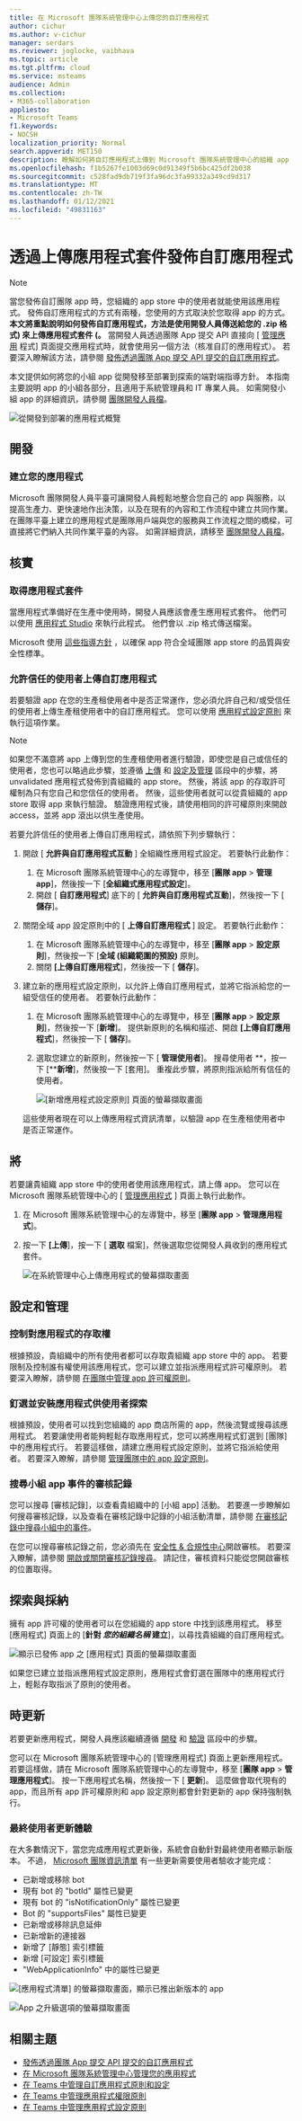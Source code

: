 ```yaml
---
title: 在 Microsoft 團隊系統管理中心上傳您的自訂應用程式
author: cichur
ms.author: v-cichur
manager: serdars
ms.reviewer: joglocke, vaibhava
ms.topic: article
ms.tgt.pltfrm: cloud
ms.service: msteams
audience: Admin
ms.collection:
- M365-collaboration
appliesto:
- Microsoft Teams
f1.keywords:
- NOCSH
localization_priority: Normal
search.appverid: MET150
description: 瞭解如何將自訂應用程式上傳到 Microsoft 團隊系統管理中心的組織 app 存放區。
ms.openlocfilehash: f1b5267fe1003d69c0d91349f5b6bc425df2b038
ms.sourcegitcommit: c528fad9db719f3fa96dc3fa99332a349cd9d317
ms.translationtype: MT
ms.contentlocale: zh-TW
ms.lasthandoff: 01/12/2021
ms.locfileid: "49831163"
---
```

# <a name="publish-a-custom-app-by-uploading-an-app-package"></a>透過上傳應用程式套件發佈自訂應用程式

> [!NOTE]
> 當您發佈自訂團隊 app 時，您組織的 app store 中的使用者就能使用該應用程式。 發佈自訂應用程式的方式有兩種，您使用的方式取決於您取得 app 的方式。 **本文將重點說明如何發佈自訂應用程式，方法是使用開發人員傳送給您的 .zip 格式) 來上傳應用程式套件 (。** 當開發人員透過團隊 App 提交 API 直接向 [ <a href="https://docs.microsoft.com/microsoftteams/manage-apps" target="_blank">管理應用</a> 程式] 頁面提交應用程式時，就會使用另一個方法（核准自訂的應用程式）。 若要深入瞭解該方法，請參閱 <a href="https://docs.microsoft.com/microsoftteams/submit-approve-custom-apps" target="_blank">發佈透過團隊 App 提交 API 提交的自訂應用程式</a>。

本文提供如何將您的小組 app 從開發移至部署到探索的端對端指導方針。 本指南主要說明 app 的小組各部分，且適用于系統管理員和 IT 專業人員。 如需開發小組 app 的詳細資訊，請參閱 <a href="https://docs.microsoft.com/microsoftteams/platform" target="_blank">團隊開發人員檔</a>。

![從開發到部署的應用程式概覽](media/upload-custom-apps.png)

## <a name="develop"></a>開發

### <a name="create-your-app"></a>建立您的應用程式

Microsoft 團隊開發人員平臺可讓開發人員輕鬆地整合您自己的 app 與服務，以提高生產力、更快速地作出決策，以及在現有的內容和工作流程中建立共同作業。 在團隊平臺上建立的應用程式是團隊用戶端與您的服務與工作流程之間的橋樑，可直接將它們納入共同作業平臺的內容。 如需詳細資訊，請移至 <a href="https://docs.microsoft.com/microsoftteams/platform" target="_blank">團隊開發人員檔</a>。

## <a name="validate"></a>核實

### <a name="get-the-app-package"></a>取得應用程式套件

當應用程式準備好在生產中使用時，開發人員應該會產生應用程式套件。 他們可以使用 <a href="https://docs.microsoft.com/microsoftteams/platform/get-started/get-started-app-studio" target="_blank">應用程式 Studio</a> 來執行此程式。 他們會以 .zip 格式傳送檔案。

Microsoft 使用 <a href="https://docs.microsoft.com/microsoftteams/platform/publishing/office-store-approval" target="_blank">這些指導方針</a> ，以確保 app 符合全域團隊 app store 的品質與安全性標準。

### <a name="allow-trusted-users-to-upload-custom-apps"></a>允許信任的使用者上傳自訂應用程式

若要驗證 app 在您的生產租使用者中是否正常運作，您必須允許自己和/或受信任的使用者上傳生產租使用者中的自訂應用程式。 您可以使用 <a href="https://docs.microsoft.com/microsoftteams/teams-app-setup-policies" target="_blank">應用程式設定原則</a> 來執行這項作業。

> [!NOTE]
> 如果您不滿意將 app 上傳到您的生產租使用者進行驗證，即使您是自己或信任的使用者，您也可以略過此步驟，並遵循 [上傳](#upload) 和 [設定及管理](#set-up-and-manage) 區段中的步驟，將 unvalidated 應用程式發佈到貴組織的 app store。 然後，將該 app 的存取許可權制為只有您自己和您信任的使用者。 然後，這些使用者就可以從貴組織的 app store 取得 app 來執行驗證。 驗證應用程式後，請使用相同的許可權原則來開啟 access，並將 app 滾出以供生產使用。

若要允許信任的使用者上傳自訂應用程式，請依照下列步驟執行：

1. 開啟 [ **允許與自訂應用程式互動** ] 全組織性應用程式設定。 若要執行此動作：
    1. 在 Microsoft 團隊系統管理中心的左導覽中，移至 [**團隊 app**  >  **管理 app**]，然後按一下 [**全組織式應用程式設定**]。
    2. 開啟 [ **自訂應用程式**] 底下的 [ **允許與自訂應用程式互動**]，然後按一下 [ **儲存**]。
2. 關閉全域 app 設定原則中的 [ **上傳自訂應用程式** ] 設定。 若要執行此動作：
    1. 在 Microsoft 團隊系統管理中心的左導覽中，移至 [**團隊 app**  >  **設定原則**]，然後按一下 [**全域 (組織範圍的預設)** 原則。
    2. 關閉 **[上傳自訂應用程式**]，然後按一下 [ **儲存**]。
3. 建立新的應用程式設定原則，以允許上傳自訂應用程式，並將它指派給您的一組受信任的使用者。 若要執行此動作：
    1. 在 Microsoft 團隊系統管理中心的左導覽中，移至 [**團隊 app**  >  **設定原則**]，然後按一下 [**新增**]。 提供新原則的名稱和描述、開啟 **[上傳自訂應用程式**]，然後按一下 [ **儲存**]。
    2. 選取您建立的新原則，然後按一下 [ **管理使用者**]。 搜尋使用者 **，按一下 [****新增**]，然後按一下 [套用]。 重複此步驟，將原則指派給所有信任的使用者。

        ![[新增應用程式設定原則] 頁面的螢幕擷取畫面](media/manage-your-lob-apps-new-app-setup-policy.png)

    這些使用者現在可以上傳應用程式資訊清單，以驗證 app 在生產租使用者中是否正常運作。

## <a name="upload"></a>將

若要讓貴組織 app store 中的使用者使用該應用程式，請上傳 app。 您可以在 Microsoft 團隊系統管理中心的 [ <a href="https://docs.microsoft.com/microsoftteams/manage-apps" target="_blank">管理應用程式</a> ] 頁面上執行此動作。

1. 在 Microsoft 團隊系統管理中心的左導覽中，移至 [**團隊 app**  >  **管理應用程式**]。
2. 按一下 **[上傳**]，按一下 [ **選取** 檔案]，然後選取您從開發人員收到的應用程式套件。

   ![在系統管理中心上傳應用程式的螢幕擷取畫面](media/manage-your-lob-apps-upload-new-app.png) 

## <a name="set-up-and-manage"></a>設定和管理

### <a name="control-access-to-the-app"></a>控制對應用程式的存取權

根據預設，貴組織中的所有使用者都可以存取貴組織 app store 中的 app。 若要限制及控制誰有權使用該應用程式，您可以建立並指派應用程式許可權原則。 若要深入瞭解，請參閱 <a href="https://docs.microsoft.com/microsoftteams/teams-app-permission-policies" target="_blank">在團隊中管理 app 許可權原則</a>。

### <a name="pin-and-install-the-app-for-users-to-discover"></a>釘選並安裝應用程式供使用者探索

根據預設，使用者可以找到您組織的 app 商店所需的 app，然後流覽或搜尋該應用程式。 若要讓使用者能夠輕鬆存取應用程式，您可以將應用程式釘選到 [團隊] 中的應用程式行。 若要這樣做，請建立應用程式設定原則，並將它指派給使用者。 若要深入瞭解，請參閱 <a href="https://docs.microsoft.com/microsoftteams/teams-app-setup-policies" target="_blank">管理團隊中的 app 設定原則</a>。

### <a name="search-the-audit-log-for-teams-app-events"></a>搜尋小組 app 事件的審核記錄

您可以搜尋 [審核記錄]，以查看貴組織中的 [小組 app] 活動。 若要進一步瞭解如何搜尋審核記錄，以及查看在審核記錄中記錄的小組活動清單，請參閱 <a href="https://docs.microsoft.com/microsoftteams/audit-log-events" target="_blank">在審核記錄中搜尋小組中的事件</a>。

在您可以搜尋審核記錄之前，您必須先在 <a href="https://protection.office.com" target="_blank">安全性 & 合規性中心</a>開啟審核。 若要深入瞭解，請參閱 <a href="https://support.office.com/article/Turn-Office-365-audit-log-search-on-or-off-e893b19a-660c-41f2-9074-d3631c95a014" target="_blank">開啟或關閉審核記錄搜尋</a>。 請記住，審核資料只能從您開啟審核的位置取得。

## <a name="discover-and-adopt"></a>探索與採納

擁有 app 許可權的使用者可以在您組織的 app store 中找到該應用程式。 移至 [應用程式] 頁面上的 [**針對 *您的組織名稱* 建立**]，以尋找貴組織的自訂應用程式。

![顯示已發佈 app 之 [應用程式] 頁面的螢幕擷取畫面 ](media/custom-app-lifecycle-discovery.png)

如果您已建立並指派應用程式設定原則，應用程式會釘選在團隊中的應用程式行上，輕鬆存取指派了原則的使用者。

## <a name="update"></a>時更新

若要更新應用程式，開發人員應該繼續遵循 [開發](#develop) 和 [驗證](#validate) 區段中的步驟。

您可以在 Microsoft 團隊系統管理中心的 [管理應用程式] 頁面上更新應用程式。 若要這樣做，請在 Microsoft 團隊系統管理中心的左導覽中，移至 [**團隊 app**  >  **管理應用程式**]。 按一下應用程式名稱，然後按一下 [ **更新**]。 這麼做會取代現有的 app，而且所有 app 許可權原則和 app 設定原則都會針對更新的 app 保持強制執行。

### <a name="end-user-update-experience"></a>最終使用者更新體驗

在大多數情況下，當您完成應用程式更新後，系統會自動針對最終使用者顯示新版本。 不過， <a href="https://docs.microsoft.com/microsoftteams/platform/resources/schema/manifest-schema" target="_blank">Microsoft 團隊資訊清單</a> 有一些更新需要使用者驗收才能完成：

* 已新增或移除 bot
* 現有 bot 的 "botId" 屬性已變更
* 現有 bot 的 "isNotificationOnly" 屬性已變更
* Bot 的 "supportsFiles" 屬性已變更
* 已新增或移除訊息延伸
* 已新增新的連接器
* 新增了 [靜態] 索引標籤
* 新增 [可設定] 索引標籤
* "WebApplicationInfo" 中的屬性已變更

![[應用程式清單] 的螢幕擷取畫面，顯示已推出新版本的 app](media/manage-your-custom-apps-update1.png)

![App 之升級選項的螢幕擷取畫面](media/manage-your-custom-apps-update2.png)

## <a name="related-topics"></a>相關主題

- [發佈透過團隊 App 提交 API 提交的自訂應用程式](submit-approve-custom-apps.md)
- [在 Microsoft 團隊系統管理中心管理您的應用程式](manage-apps.md)
- [在 Teams 中管理自訂應用程式原則和設定](teams-custom-app-policies-and-settings.md)
- [在 Teams 中管理應用程式權限原則](teams-app-permission-policies.md)
- [在 Teams 中管理應用程式設定原則](teams-app-setup-policies.md)
